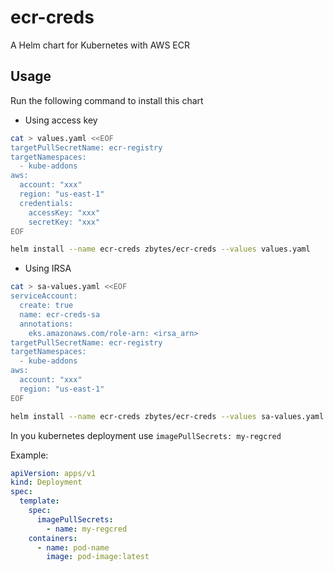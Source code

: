 # ecr-creds

A Helm chart for Kubernetes with AWS ECR

## Usage

Run the following command to install this chart

- Using access key

```bash
cat > values.yaml <<EOF
targetPullSecretName: ecr-registry
targetNamespaces:
  - kube-addons
aws:
  account: "xxx"
  region: "us-east-1"
  credentials:
    accessKey: "xxx"
    secretKey: "xxx"
EOF

helm install --name ecr-creds zbytes/ecr-creds --values values.yaml
```

- Using IRSA

```bash
cat > sa-values.yaml <<EOF
serviceAccount:
  create: true
  name: ecr-creds-sa
  annotations:
    eks.amazonaws.com/role-arn: <irsa_arn>
targetPullSecretName: ecr-registry
targetNamespaces:
  - kube-addons
aws:
  account: "xxx"
  region: "us-east-1"
EOF

helm install --name ecr-creds zbytes/ecr-creds --values sa-values.yaml
```

In you kubernetes deployment use `imagePullSecrets: my-regcred`

Example:

```yaml
apiVersion: apps/v1
kind: Deployment
spec:
  template:
    spec:
      imagePullSecrets:
        - name: my-regcred
    containers:
      - name: pod-name
        image: pod-image:latest
```
